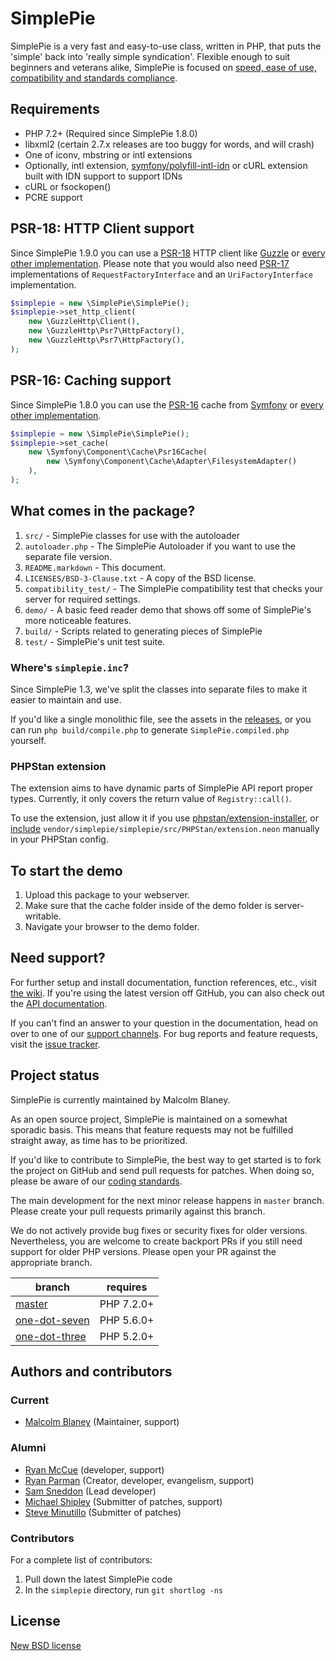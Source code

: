 SimplePie
=========

SimplePie is a very fast and easy-to-use class, written in PHP, that puts the
'simple' back into 'really simple syndication'.  Flexible enough to suit
beginners and veterans alike, SimplePie is focused on [speed, ease of use,
compatibility and standards compliance][what_is].

[what_is]: http://simplepie.org/wiki/faq/what_is_simplepie


Requirements
------------
* PHP 7.2+ (Required since SimplePie 1.8.0)
* libxml2 (certain 2.7.x releases are too buggy for words, and will crash)
* One of iconv, mbstring or intl extensions
* Optionally, intl extension, [symfony/polyfill-intl-idn](https://github.com/symfony/polyfill-intl-idn) or cURL extension built with IDN support to support IDNs
* cURL or fsockopen()
* PCRE support

PSR-18: HTTP Client support
--------------

Since SimplePie 1.9.0 you can use a [PSR-18](https://www.php-fig.org/psr/psr-18/) HTTP client like [Guzzle](https://guzzlephp.org)
or [every other implementation](https://packagist.org/providers/psr/http-client-implementation).
Please note that you would also need [PSR-17](https://www.php-fig.org/psr/psr-17/) implementations of `RequestFactoryInterface` and an `UriFactoryInterface` implementation.

```php
$simplepie = new \SimplePie\SimplePie();
$simplepie->set_http_client(
    new \GuzzleHttp\Client(),
    new \GuzzleHttp\Psr7\HttpFactory(),
    new \GuzzleHttp\Psr7\HttpFactory(),
);
```

PSR-16: Caching support
--------------

Since SimplePie 1.8.0 you can use the [PSR-16](https://www.php-fig.org/psr/psr-16/) cache from
[Symfony](https://symfony.com/doc/current/components/cache.html)
or [every other implementation](https://packagist.org/providers/psr/simple-cache-implementation).

```php
$simplepie = new \SimplePie\SimplePie();
$simplepie->set_cache(
    new \Symfony\Component\Cache\Psr16Cache(
        new \Symfony\Component\Cache\Adapter\FilesystemAdapter()
    ),
);
```

What comes in the package?
--------------------------
1. `src/` - SimplePie classes for use with the autoloader
2. `autoloader.php` - The SimplePie Autoloader if you want to use the separate
   file version.
3. `README.markdown` - This document.
4. `LICENSES/BSD-3-Clause.txt` - A copy of the BSD license.
5. `compatibility_test/` - The SimplePie compatibility test that checks your
   server for required settings.
6. `demo/` - A basic feed reader demo that shows off some of SimplePie's more
   noticeable features.
7. `build/` - Scripts related to generating pieces of SimplePie
8. `test/` - SimplePie's unit test suite.

### Where's `simplepie.inc`?
Since SimplePie 1.3, we've split the classes into separate files to make it easier
to maintain and use.

If you'd like a single monolithic file, see the assets in the
[releases](https://github.com/simplepie/simplepie/releases), or you can
run `php build/compile.php` to generate `SimplePie.compiled.php` yourself.

### PHPStan extension

The extension aims to have dynamic parts of SimplePie API report proper types. Currently, it only covers the return value of `Registry::call()`.

To use the extension, just allow it if you use [phpstan/extension-installer](https://github.com/phpstan/extension-installer), or [include](https://phpstan.org/config-reference#multiple-files) `vendor/simplepie/simplepie/src/PHPStan/extension.neon` manually in your PHPStan config.

To start the demo
-----------------
1. Upload this package to your webserver.
2. Make sure that the cache folder inside of the demo folder is server-writable.
3. Navigate your browser to the demo folder.


Need support?
-------------
For further setup and install documentation, function references, etc., visit
[the wiki][wiki]. If you're using the latest version off GitHub, you can also
check out the [API documentation][].

If you can't find an answer to your question in the documentation, head on over
to one of our [support channels][]. For bug reports and feature requests, visit
the [issue tracker][].

[API documentation]: http://dev.simplepie.org/api/
[wiki]: http://simplepie.org/wiki/
[support channels]: http://simplepie.org/support/
[issue tracker]: http://github.com/simplepie/simplepie/issues


Project status
--------------
SimplePie is currently maintained by Malcolm Blaney.

As an open source project, SimplePie is maintained on a somewhat sporadic basis.
This means that feature requests may not be fulfilled straight away, as time has
to be prioritized.

If you'd like to contribute to SimplePie, the best way to get started is to fork
the project on GitHub and send pull requests for patches. When doing so, please
be aware of our [coding standards](http://simplepie.org/wiki/misc/coding_standards).

The main development for the next minor release happens in `master` branch.
Please create your pull requests primarily against this branch.

We do not actively provide bug fixes or security fixes for older versions. Nevertheless,
you are welcome to create backport PRs if you still need support for older PHP versions.
Please open your PR against the appropriate branch.

| branch                                                                     | requires    |
|----------------------------------------------------------------------------|-------------|
| [master](https://github.com/simplepie/simplepie/tree/master)               | PHP 7.2.0+  |
| [one-dot-seven](https://github.com/simplepie/simplepie/tree/one-dot-seven) | PHP 5.6.0+  |
| [one-dot-three](https://github.com/simplepie/simplepie/tree/one-dot-three) | PHP 5.2.0+  |


Authors and contributors
------------------------
### Current
* [Malcolm Blaney][] (Maintainer, support)

### Alumni
* [Ryan McCue][] (developer, support)
* [Ryan Parman][] (Creator, developer, evangelism, support)
* [Sam Sneddon][] (Lead developer)
* [Michael Shipley][] (Submitter of patches, support)
* [Steve Minutillo][] (Submitter of patches)

[Malcolm Blaney]: https://mblaney.xyz
[Ryan McCue]: http://ryanmccue.info
[Ryan Parman]: http://ryanparman.com
[Sam Sneddon]: https://gsnedders.com
[Michael Shipley]: http://michaelpshipley.com
[Steve Minutillo]: http://minutillo.com/steve/


### Contributors
For a complete list of contributors:

1. Pull down the latest SimplePie code
2. In the `simplepie` directory, run `git shortlog -ns`


License
-------
[New BSD license](http://www.opensource.org/licenses/BSD-3-Clause)
